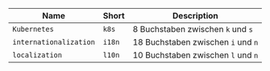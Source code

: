 | Name                   | Short  | Description                        |
| ---------------------- | ------ | ---------------------------------- |
| `Kubernetes`           | `k8s`  | 8 Buchstaben zwischen `k` und `s`  |
| `internationalization` | `i18n` | 18 Buchstaben zwischen `i` und `n` |
| `localization`         | `l10n` | 10 Buchstaben zwischen `l` und `n` |
